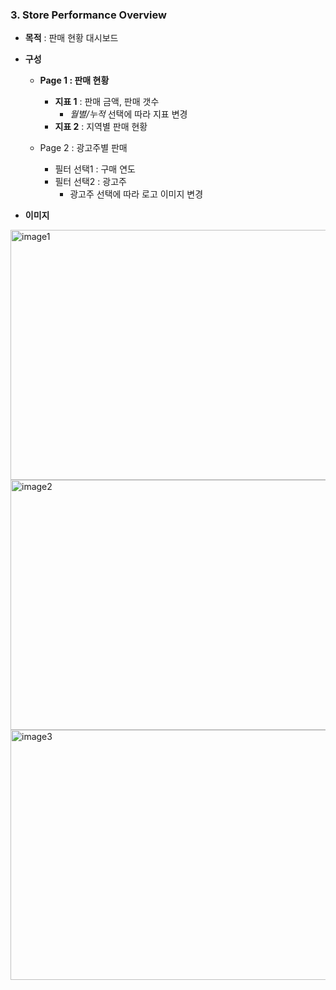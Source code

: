 ### 3. Store Performance Overview
   * **목적** : 판매 현황 대시보드
   * **구성**
     - **Page 1 : 판매 현황**
       + **지표 1** : 판매 금액, 판매 갯수
          + *월별/누적* 선택에 따라 지표 변경
       + **지표 2** : 지역별 판매 현황
   &nbsp; 


     - Page 2 : 광고주별 판매 
       + 필터 선택1 : 구매 연도
       + 필터 선택2 : 광고주
          + 광고주 선택에 따라 로고 이미지 변경

* **이미지**
<img width="600" height="400px" alt="image1" src="https://github.com/teahwa031010/tableau_github/assets/39749558/c0548e33-c78a-4597-83e4-34e23f4e3b1e">
<img width="600" height="400px" alt="image2" src="https://github.com/teahwa031010/tableau_github/assets/39749558/7f8ed988-a8dc-4698-84d3-4bc6e6d9567b">
<img width="600" height="400px" alt="image3" src="https://github.com/teahwa031010/tableau_github/assets/39749558/12e7953c-5e83-4fd1-877f-06c227534762">
